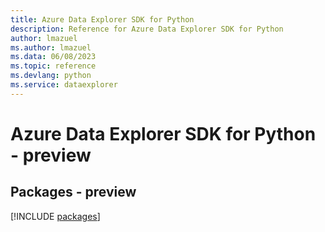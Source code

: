 ```yaml
---
title: Azure Data Explorer SDK for Python
description: Reference for Azure Data Explorer SDK for Python
author: lmazuel
ms.author: lmazuel
ms.data: 06/08/2023
ms.topic: reference
ms.devlang: python
ms.service: dataexplorer
---
```

# Azure Data Explorer SDK for Python - preview
## Packages - preview
[!INCLUDE [packages](data-explorer-index.md)]